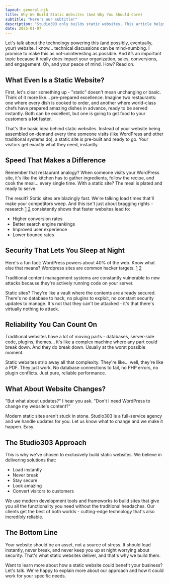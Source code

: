 ```yaml
---
layout: general.njk
title: Why We Build Static Websites (And Why You Should Care)
subtitle: "Here's our subtitle!"
description: "Studio303 only builds static websites. This article helps to explain why."
date: 2025-01-07
---
```

Let's talk about the technology powering this (and possibly, eventually, your) website. I know... technical discussions can be mind-numbing. I promise to make this as not-uninteresting as possible. And it’s an important topic because it really does impact your organization, sales, conversions, and engagement. Oh, and your peace of mind. How? Read on.

## What Even Is a Static Website?

First, let's clear something up - "static" doesn't mean unchanging or basic. Think of it more like... pre-prepared excellence. Imagine two restaurants: one where every dish is cooked to order, and another where world-class chefs have prepared amazing dishes in advance, ready to be served instantly. Both can be excellent, but one is going to get food to your customers a **lot** faster.

That's the basic idea behind static websites. Instead of your website being assembled on-demand every time someone visits (like WordPress and other traditional systems do), a static site is pre-built and ready to go. Your visitors get exactly what they need, instantly.

## Speed That Makes a Difference

Remember that restaurant analogy? When someone visits your WordPress site, it's like the kitchen has to gather ingredients, follow the recipe, and cook the meal... every single time. With a static site? The meal is plated and ready to serve.

The result? Static sites are blazingly fast. We're talking load times that'll make your competitors weep. And this isn't just about bragging rights - research [1](https://www.cloudflare.com/learning/performance/more/website-performance-conversion-rates/) [2](https://www.hubspot.com/marketing/website-performance/conversion-rates) consistently shows that faster websites lead to:

- Higher conversion rates
- Better search engine rankings
- Improved user experience
- Lower bounce rates

## Security That Lets You Sleep at Night

Here's a fun fact: WordPress powers about 40% of the web. Know what else that means? Wordpress sites are common hacker targets. [1](https://www.wpbeginner.com/beginners-guide/reasons-why-wordpress-site-gets-hacked/) [2](https://wpengine.com/resources/why-do-wordpress-websites-get-hacked/)

Traditional content management systems are constantly vulnerable to new attacks because they're actively running code on your server.

Static sites? They're like a vault where the contents are already secured. There's no database to hack, no plugins to exploit, no constant security updates to manage. It's not that they can't be attacked - it's that there's virtually nothing to attack.

## Reliability You Can Count On

Traditional websites have a lot of moving parts - databases, server-side code, plugins, themes... it's like a complex machine where any part could break down. And they do break down. Usually at the worst possible moment.

Static websites strip away all that complexity. They're like... well, they're like a PDF. They just work. No database connections to fail, no PHP errors, no plugin conflicts. Just pure, reliable performance.

## What About Website Changes?

"But what about updates?" I hear you ask. "Don't I need WordPress to change my website's content?"

Modern static sites aren't stuck in stone. Studio303 is a full-service agency and we handle updates for you. Let us know what to change and we make it happen. Easy. 

## The Studio303 Approach

This is why we've chosen to exclusively build static websites. We believe in delivering solutions that:

- Load instantly
- Never break
- Stay secure
- Look amazing
- Convert visitors to customers

We use modern development tools and frameworks to build sites that give you all the functionality you need without the traditional headaches. Our clients get the best of both worlds - cutting-edge technology that's also incredibly reliable.

## The Bottom Line

Your website should be an asset, not a source of stress. It should load instantly, never break, and never keep you up at night worrying about security. That's what static websites deliver, and that's why we build them.

Want to learn more about how a static website could benefit your business? Let's talk. We're happy to explain more about our approach and how it could work for your specific needs.